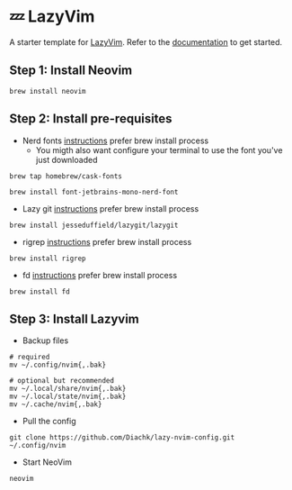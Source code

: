 # 💤 LazyVim

A starter template for [LazyVim](https://github.com/LazyVim/LazyVim).
Refer to the [documentation](https://lazyvim.github.io/installation) to get started.

## Step 1: Install Neovim
```console
brew install neovim
```

## Step 2: Install pre-requisites
- Nerd fonts [instructions](https://github.com/ryanoasis/nerd-fonts#option-4-homebrew-fonts) prefer brew install process
    - You migth also want configure your terminal to use the font you've just downloaded
```console
brew tap homebrew/cask-fonts
```
```console
brew install font-jetbrains-mono-nerd-font
```
- Lazy git [instructions](https://github.com/jesseduffield/lazygit) prefer brew install process
```console
brew install jesseduffield/lazygit/lazygit
```
- rigrep [instructions](https://github.com/BurntSushi/ripgrep#installation) prefer brew install process
```console
brew install rigrep
```
- fd [instructions](https://github.com/sharkdp/fd) prefer brew install process
```console
brew install fd
```

## Step 3: Install Lazyvim
- Backup files
```console
# required
mv ~/.config/nvim{,.bak}

# optional but recommended
mv ~/.local/share/nvim{,.bak}
mv ~/.local/state/nvim{,.bak}
mv ~/.cache/nvim{,.bak}
```
- Pull the config
```console
git clone https://github.com/Diachk/lazy-nvim-config.git ~/.config/nvim
````
- Start NeoVim
```console
neovim
```
